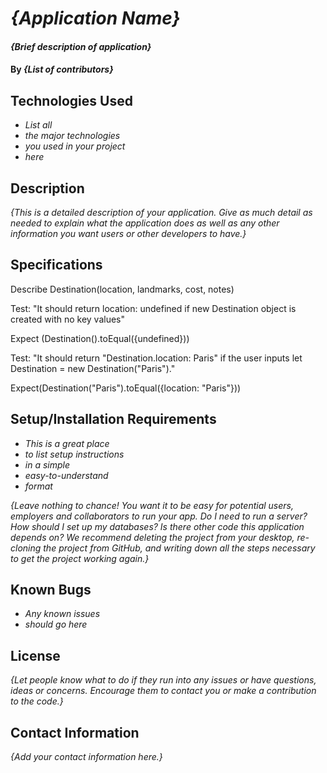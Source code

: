# _{Application Name}_

#### _{Brief description of application}_

#### By _**{List of contributors}**_

## Technologies Used

* _List all_
* _the major technologies_
* _you used in your project_
* _here_

## Description

_{This is a detailed description of your application. Give as much detail as needed to explain what the application does as well as any other information you want users or other developers to have.}_

## Specifications

Describe Destination(location, landmarks, cost, notes)

Test: "It should return location: undefined if new Destination object is created with no key values"

Expect (Destination().toEqual({undefined}))

Test: "It should return "Destination.location: Paris" if the user inputs let Destination = new Destination("Paris")."

Expect(Destination("Paris").toEqual({location: "Paris"}))


## Setup/Installation Requirements

* _This is a great place_
* _to list setup instructions_
* _in a simple_
* _easy-to-understand_
* _format_

_{Leave nothing to chance! You want it to be easy for potential users, employers and collaborators to run your app. Do I need to run a server? How should I set up my databases? Is there other code this application depends on? We recommend deleting the project from your desktop, re-cloning the project from GitHub, and writing down all the steps necessary to get the project working again.}_

## Known Bugs

* _Any known issues_
* _should go here_

## License

_{Let people know what to do if they run into any issues or have questions, ideas or concerns.  Encourage them to contact you or make a contribution to the code.}_

## Contact Information

_{Add your contact information here.}_